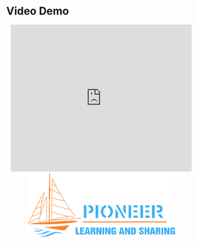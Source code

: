 # Video Demo
<center>
<iframe  title="YouTube video player" width="480" height="390" src="https://www.youtube.com/watch?v=ReIxO-zrtvA&t=29s" frameborder="0" allowfullscreen></iframe>
</center>
<center>
<img src="./CodeAndroid/app/src/main/res/drawable-v24/logo_clb.png" alt="Getting started" with ="300" height ="170"/>
</center>
